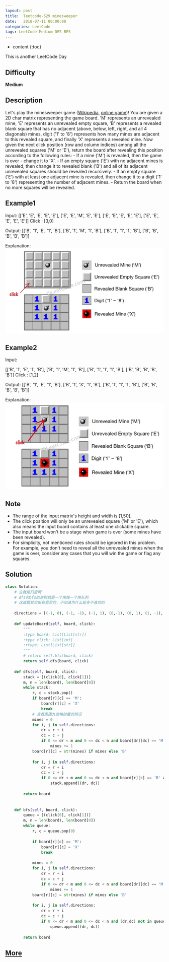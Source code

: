```yaml
---
layout: post
title:  leetcode-529 minesweeper
date:   2018-07-11 00:00:00
categories: LeetCode
tags: LeetCode-Medium DFS BFS
---
```


* content
{:toc}

This is another LeetCode Day

## Difficulty

**Medium**

## Description

Let's play the minesweeper game ([Wikipedia](https://en.wikipedia.org/wiki/Minesweeper_(video_game)), [online game](http://minesweeperonline.com/))!
You are given a 2D char matrix representing the game board. 'M' represents an unrevealed mine, 
'E' represents an unrevealed empty square, 'B' represents a revealed blank square that has no 
adjacent (above, below, left, right, and all 4 diagonals) mines, digit ('1' to '8') represents 
how many mines are adjacent to this revealed square, and finally 'X' represents a revealed mine.
Now given the next click position (row and column indices) among all the unrevealed squares 
('M' or 'E'), return the board after revealing this position according to the following rules:
    - If a mine ('M') is revealed, then the game is over - change it to 'X'.
    - If an empty square ('E') with no adjacent mines is revealed, then change it to revealed 
    blank ('B') and all of its adjacent unrevealed squares should be revealed recursively.
    - If an empty square ('E') with at least one adjacent mine is revealed, then change it to 
    a digit ('1' to '8') representing the number of adjacent mines.
    - Return the board when no more squares will be revealed.

## Example1

Input: 
[['E', 'E', 'E', 'E', 'E'],
 ['E', 'E', 'M', 'E', 'E'],
 ['E', 'E', 'E', 'E', 'E'],
 ['E', 'E', 'E', 'E', 'E']]
Click : [3,0]

Output: 
[['B', '1', 'E', '1', 'B'],
 ['B', '1', 'M', '1', 'B'],
 ['B', '1', '1', '1', 'B'],
 ['B', 'B', 'B', 'B', 'B']]
 
Explanation:
![](/pic/leetcode-539-01.png)

## Example2

Input: 

[['B', '1', 'E', '1', 'B'],
 ['B', '1', 'M', '1', 'B'],
 ['B', '1', '1', '1', 'B'],
 ['B', 'B', 'B', 'B', 'B']]
Click : [1,2]

Output: 
[['B', '1', 'E', '1', 'B'],
 ['B', '1', 'X', '1', 'B'],
 ['B', '1', '1', '1', 'B'],
 ['B', 'B', 'B', 'B', 'B']]

Explanation:
![](/pic/leetcode-539-02.png)

## Note

- The range of the input matrix's height and width is [1,50].
- The click position will only be an unrevealed square ('M' or 'E'), which also means the 
input board contains at least one clickable square.
- The input board won't be a stage when game is over (some mines have been revealed).
- For simplicity, not mentioned rules should be ignored in this problem. For example, you 
don't need to reveal all the unrevealed mines when the game is over, consider any cases that you will win the game or flag any squares.

## Solution

```python
class Solution:
    # 这就是扫雷啊
    # dfs和bfs的差别就是一个用栈一个用队列
    # 这道题其实挺有意思的，不知道为什么挺多不喜欢的
    
    directions = [(-1, 0), (-1, -1), (-1, 1), (0,-1), (0, 1), (1, -1), (1, 0), (1, 1)]
    
    def updateBoard(self, board, click):
        """
        :type board: List[List[str]]
        :type click: List[int]
        :rtype: List[List[str]]
        """
        # return self.bfs(board, click)
        return self.dfs(board, click)
    
    def dfs(self, board, click):
        stack = [(click[0], click[1])]
        m, n = len(board), len(board[0])
        while stack:
            r, c = stack.pop() 
            if board[r][c] == 'M':
                board[r][c] = 'X'
                break
            # 查看周围九宫格的雷的情况
            mines = 0
            for i, j in self.directions:
                dr = r + i
                dc = c + j
                if 0 <= dr < m and 0 <= dc < n and board[dr][dc] == 'M':
                    mines += 1
            board[r][c] = str(mines) if mines else 'B'
            
            for i, j in self.directions:
                dr = r + i
                dc = c + j
                if 0 <= dr < m and 0 <= dc < n and board[r][c] == 'B' and board[dr][dc] == 'E':
                    stack.append((dr, dc))
            
        return board
        
    
    def bfs(self, board, click):
        queue = [(click[0], click[1])]
        m, n = len(board), len(board[0])
        while queue:
            r, c = queue.pop(0)
            
            if board[r][c] == 'M':
                board[r][c] = 'X'
                break

            mines = 0
            for i, j in self.directions:
                dr = r + i
                dc = c + j
                if 0 <= dr < m and 0 <= dc < n and board[dr][dc] == 'M':
                    mines += 1
            board[r][c] = str(mines) if mines else 'B'

            for i, j in self.directions:
                dr = r + i
                dc = c + j
                if 0 <= dr < m and 0 <= dc < n and (dr,dc) not in queue and board[r][c] == 'B' and board[dr][dc] == 'E':
                    queue.append((dr, dc))
                
        return board
```

## [More](https://leetcode.com/problems/minesweeper/description/)
